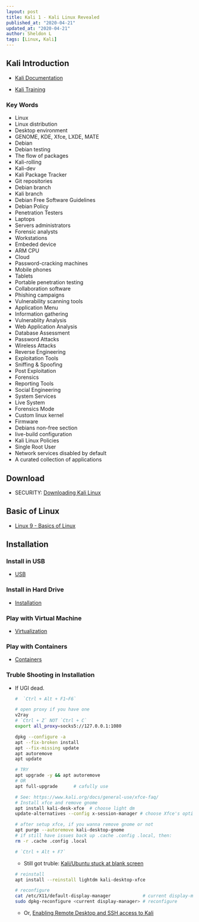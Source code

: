 ```yaml
---
layout: post
title: Kali 1 - Kali Linux Revealed
published_at: "2020-04-21"
updated_at: "2020-04-21"
author: Sheldon L
tags: [Linux, Kali]
---
```


## Kali Introduction

- [Kali Documentation](https://www.kali.org/docs/introduction/)

- [Kali Training](https://kali.training/lessons/introduction/)

### Key Words

- Linux
- Linux distribution
- Desktop environment
- GENOME, KDE, Xfce, LXDE, MATE
- Debian
- Debian testing
- The flow of packages
- Kali-rolling
- Kali-dev
- Kali Package Tracker
- Git repositories
- Debian branch
- Kali branch
- Debian Free Software Guidelines
- Debian Policy
- Penetration Testers
- Laptops
- Servers administrators
- Forensic analysts
- Workstations
- Embeded device
- ARM CPU
- Cloud
- Password-cracking machines
- Mobile phones
- Tablets
- Portable penetration testing
- Collaboration software
- Phishing campaigns
- Vulnerability scanning tools
- Application Menu
- Information gathering
- Vulnerablity Analysis
- Web Application Analysis
- Database Assessment
- Password Attacks
- Wireless Attacks
- Reverse Engineering
- Exploitation Tools
- Sniffing & Spoofing
- Post Exploitation
- Forensics
- Reporting Tools
- Social Engineering
- System Services
- Live System
- Forensics Mode
- Custom linux kernel
- Firmware
- Debians non-free section
- live-build configuration
- Kali Linux Policies
- Single Root User
- Network services disabled by default
- A curated collection of applications

## Download

- SECURITY: [Downloading Kali Linux](https://www.kali.org/docs/introduction/download-official-kali-linux-images/)

## Basic of Linux

- [Linux 9 - Basics of Linux](https://www.sheldonl.com/2019/11/09/00.html)

## Installation

### Install in USB

- [USB](https://www.kali.org/docs/usb/)

### Install in Hard Drive

- [Installation](https://www.kali.org/docs/installation/)

### Play with Virtual Machine

- [Virtualization](https://www.kali.org/docs/virtualization/usb-boot-in-vm/)

### Play with Containers

- [Containers](https://www.kali.org/docs/containers/)

### Truble Shooting in Installation

- If UGI dead.

  ```bash
  #  `Ctrl + Alt + F1~F6`

  # open proxy if you have one
  v2ray
  # `Ctrl + Z` NOT `Ctrl + C`
  export all_proxy=socks5://127.0.0.1:1080

  dpkg --configure -a
  apt --fix-broken install
  apt --fix-missing update
  apt autoremove
  apt update

  # TRY
  apt upgrade -y && apt autoremove
  # OR
  apt full-upgrade      # cafully use

  # See: https://www.kali.org/docs/general-use/xfce-faq/
  # Install xfce and remove gnome
  apt install kali-desk-xfce  # choose light dm
  update-alternatives --config x-session-manager # choose Xfce's option

  # after setup xfce, if you wanna remove gnome or not
  apt purge --autoremove kali-desktop-gnome
  # if still have issues back up .cache .config .local, then:
  rm -r .cache .config .local

  # `Ctrl + Alt + F7`
  ```

  - Still got truble: [Kali/Ubuntu stuck at blank screen](https://www.wst.space/kali-linux-blank-screen-no-icons/?amp)

  ```bash
  # reinstall
  apt install --reinstall lightdm kali-desktop-xfce

  # reconfigure
  cat /etc/X11/default-display-manager            # current display-manager
  sudo dpkg-reconfigure <current display-manager> # reconfigure
  ```

  - Or, [Enabling Remote Desktop and SSH access to Kali](https://forums.kali.org/showthread.php?46345-Enabling-Remote-Desktop-and-SSH-access-to-Kali)


